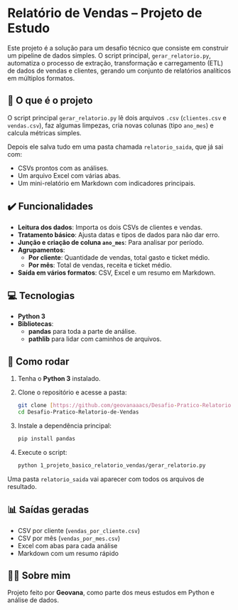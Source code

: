 # Relatório de Vendas – Projeto de Estudo

Este projeto é a solução para um desafio técnico que consiste em construir um pipeline de dados simples. O script principal, `gerar_relatorio.py`, automatiza o processo de extração, transformação e carregamento (ETL) de dados de vendas e clientes, gerando um conjunto de relatórios analíticos em múltiplos formatos.

## 📝 O que é o projeto

O script principal `gerar_relatorio.py` lê dois arquivos `.csv` (`clientes.csv` e `vendas.csv`), faz algumas limpezas, cria novas colunas (tipo `ano_mes`) e calcula métricas simples.

Depois ele salva tudo em uma pasta chamada `relatorio_saida`, que já sai com:
- CSVs prontos com as análises.
- Um arquivo Excel com várias abas.
- Um mini-relatório em Markdown com indicadores principais.

## ✔️ Funcionalidades

- **Leitura dos dados**: Importa os dois CSVs de clientes e vendas.
- **Tratamento básico**: Ajusta datas e tipos de dados para não dar erro.
- **Junção e criação de coluna `ano_mes`**: Para analisar por período.
- **Agrupamentos**:
  - **Por cliente**: Quantidade de vendas, total gasto e ticket médio.
  - **Por mês**: Total de vendas, receita e ticket médio.
- **Saída em vários formatos**: CSV, Excel e um resumo em Markdown.

## 💻 Tecnologias

- **Python 3**
- **Bibliotecas**:
  - **pandas** para toda a parte de análise.
  - **pathlib** para lidar com caminhos de arquivos.

## 🚀 Como rodar

1.  Tenha o **Python 3** instalado.

2.  Clone o repositório e acesse a pasta:
    ```bash
    git clone [https://github.com/geovanaaacs/Desafio-Pratico-Relatorio-de-Vendas.git](https://github.com/geovanaaacs/Desafio-Pratico-Relatorio-de-Vendas.git)
    cd Desafio-Pratico-Relatorio-de-Vendas
    ```

3.  Instale a dependência principal:
    ```bash
    pip install pandas
    ```

4.  Execute o script:
    ```bash
    python 1_projeto_basico_relatorio_vendas/gerar_relatorio.py
    ```
Uma pasta `relatorio_saida` vai aparecer com todos os arquivos de resultado.

## 📊 Saídas geradas

- CSV por cliente (`vendas_por_cliente.csv`)
- CSV por mês (`vendas_por_mes.csv`)
- Excel com abas para cada análise
- Markdown com um resumo rápido

## 👩‍💻 Sobre mim

Projeto feito por **Geovana**, como parte dos meus estudos em Python e análise de dados.
